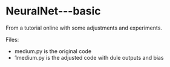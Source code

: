 # NeuralNet---basic
From a tutorial online with some adjustments and experiments. 

Files:
- medium.py is the original code 
- 1medium.py is the adjusted code with dule outputs and bias
